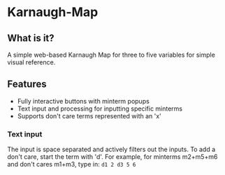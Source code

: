 # Karnaugh-Map

## What is it?
A simple web-based Karnaugh Map for three to five variables for simple visual reference. 

## Features
- Fully interactive buttons with minterm popups
- Text input and processing for inputting specific minterms
- Supports don't care terms represented with an 'x'

### Text input
The input is space separated and actively filters out the inputs. 
To add a don't care, start the term with 'd'. 
For example, for minterms m2+m5+m6 and don't cares m1+m3, 
type in:
```d1 2 d3 5 6```

